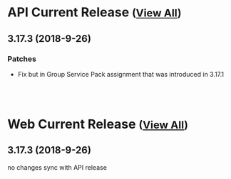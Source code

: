 
# API Current Release <small>([View All](/API.md))</small>
## 3.17.3 (2018-9-26)
### Patches 

- Fix but in Group Service Pack assignment that was introduced in 3.17.1

<br><br>
# Web Current Release <small>([View All](/Web.md))</small>
## 3.17.3 (2018-9-26)
no changes sync with API release

  